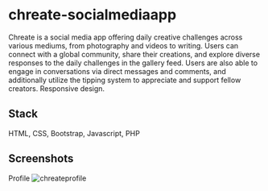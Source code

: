 # chreate-socialmediaapp
Chreate is a social media app offering daily creative challenges across various mediums, from photography and videos to writing. Users can connect with a global community, share their creations, and explore diverse responses to the daily challenges in the gallery feed. Users are also able to engage in conversations via direct messages and comments, and additionally utilize the tipping system to appreciate and support fellow creators. Responsive design.

## Stack
HTML, CSS, Bootstrap, Javascript, PHP

## Screenshots

Profile
![chreateprofile](https://github.com/daniellekcodes/chreate-socialmediaapp/assets/148761488/48eac69a-1b17-49d6-afe1-8f51d70819a2)

 
